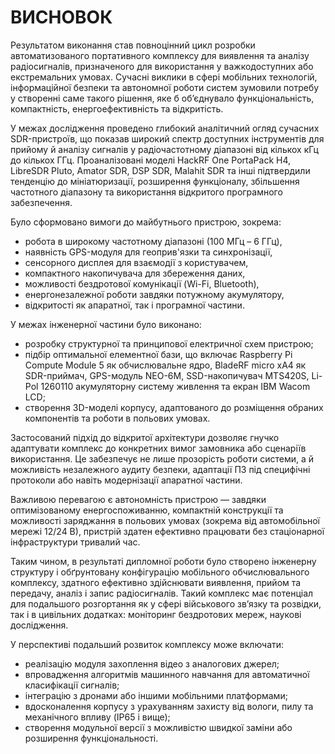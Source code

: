 # **ВИСНОВОК**

Результатом виконання став повноцінний цикл розробки автоматизованого портативного комплексу для виявлення та аналізу радіосигналів, призначеного для використання у важкодоступних або екстремальних умовах. Сучасні виклики в сфері мобільних технологій, інформаційної безпеки та автономної роботи систем зумовили потребу у створенні саме такого рішення, яке б об’єднувало функціональність, компактність, енергоефективність та відкритість.

У межах дослідження проведено глибокий аналітичний огляд сучасних SDR-пристроїв, що показав широкий спектр доступних інструментів для прийому й аналізу сигналів у радіочастотному діапазоні від кількох кГц до кількох ГГц. Проаналізовані моделі HackRF One PortaPack H4, LibreSDR Pluto, Amator SDR, DSP SDR, Malahit SDR та інші підтвердили тенденцію до мініатюризації, розширення функціоналу, збільшення частотного діапазону та використання відкритого програмного забезпечення.

Було сформовано вимоги до майбутнього пристрою, зокрема:

* робота в широкому частотному діапазоні (100 МГц – 6 ГГц),
* наявність GPS-модуля для геоприв'язки та синхронізації,
* сенсорного дисплея для взаємодії з користувачем,
* компактного накопичувача для збереження даних,
* можливості бездротової комунікації (Wi-Fi, Bluetooth),
* енергонезалежної роботи завдяки потужному акумулятору,
* відкритості як апаратної, так і програмної частини.

У межах інженерної частини було виконано:

* розробку структурної та принципової електричної схем пристрою;
* підбір оптимальної елементної бази, що включає Raspberry Pi Compute Module 5 як обчислювальне ядро, BladeRF micro xA4 як SDR-приймач, GPS-модуль NEO-6M, SSD-накопичувач MTS420S, Li-Pol 1260110 акумуляторну систему живлення та екран IBM Wacom LCD;
* створення 3D-моделі корпусу, адаптованого до розміщення обраних компонентів та роботи в польових умовах.

Застосований підхід до відкритої архітектури дозволяє гнучко адаптувати комплекс до конкретних вимог замовника або сценаріїв використання. Це забезпечує не лише прозорість роботи системи, а й можливість незалежного аудиту безпеки, адаптації ПЗ під специфічні протоколи або навіть модернізації апаратної частини.

Важливою перевагою є автономність пристрою — завдяки оптимізованому енергоспоживанню, компактній конструкції та можливості заряджання в польових умовах (зокрема від автомобільної мережі 12/24 В), пристрій здатен ефективно працювати без стаціонарної інфраструктури тривалий час.

Таким чином, в результаті дипломної роботи було створено інженерну структуру і обґрунтовану конфігурацію мобільного обчислювального комплексу, здатного ефективно здійснювати виявлення, прийом та передачу, аналіз і запис радіосигналів. Такий комплекс має потенціал для подальшого розгортання як у сфері військового зв’язку та розвідки, так і в цивільних додатках: моніторинг бездротових мереж, наукові дослідження.

У перспективі подальший розвиток комплексу може включати:

* реалізацію модуля захоплення відео з аналогових джерел;
* впровадження алгоритмів машинного навчання для автоматичної класифікації сигналів;
* інтеграцію з дронами або іншими мобільними платформами;
* вдосконалення корпусу з урахуванням захисту від вологи, пилу та механічного впливу (IP65 і вище);
* створення модульної версії з можливістю швидкої заміни або розширення функціональності.


